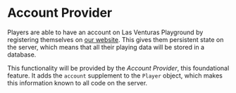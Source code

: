 # Account Provider
Players are able to have an account on Las Venturas Playground by registering themselves on
[our website](https://sa-mp.nl/). This gives them persistent state on the server, which means that
all their playing data will be stored in a database.

This functionality will be provided by the _Account Provider_, this foundational feature. It adds
the `account` supplement to the `Player` object, which makes this information known to all
code on the server.
